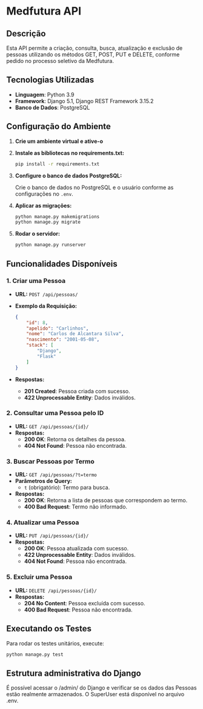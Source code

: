 # Medfutura API

## Descrição

Esta API permite a criação, consulta, busca, atualização e exclusão de pessoas utilizando os métodos GET, POST, PUT e DELETE, conforme pedido no processo seletivo da Medfutura.

## Tecnologias Utilizadas

- **Linguagem**: Python 3.9
- **Framework**: Django 5.1, Django REST Framework 3.15.2
- **Banco de Dados**: PostgreSQL

## Configuração do Ambiente

1. **Crie um ambiente virtual e ative-o**


2. **Instale as bibliotecas no requirements.txt:**

    ```bash
    pip install -r requirements.txt
    ```

3. **Configure o banco de dados PostgreSQL:**

    Crie o banco de dados no PostgreSQL e o usuário conforme as configurações no `.env`.

4. **Aplicar as migrações:**

    ```bash
    python manage.py makemigrations
    python manage.py migrate
    ```

5. **Rodar o servidor:**

    ```bash
    python manage.py runserver
    ```

## Funcionalidades Disponíveis

### 1. **Criar uma Pessoa**

- **URL:** `POST /api/pessoas/`
- **Exemplo da Requisição:**

    ```json
    {
        "id": 8,
        "apelido": "Carlinhos",
        "nome": "Carlos de Alcantara Silva",
        "nascimento": "2001-05-08",
        "stack": [
            "Django",
            "Flask"
        ]
    }
    ```

- **Respostas:**
    - **201 Created**: Pessoa criada com sucesso.
    - **422 Unprocessable Entity**: Dados inválidos.

### 2. **Consultar uma Pessoa pelo ID**

- **URL:** `GET /api/pessoas/{id}/`
- **Respostas:**
    - **200 OK**: Retorna os detalhes da pessoa.
    - **404 Not Found**: Pessoa não encontrada.

### 3. **Buscar Pessoas por Termo**

- **URL:** `GET /api/pessoas/?t=termo`
- **Parâmetros de Query:**
    - `t` (obrigatório): Termo para busca.
- **Respostas:**
    - **200 OK**: Retorna a lista de pessoas que correspondem ao termo.
    - **400 Bad Request**: Termo não informado.

### 4. **Atualizar uma Pessoa**

- **URL:** `PUT /api/pessoas/{id}/`
- **Respostas:**
    - **200 OK**: Pessoa atualizada com sucesso.
    - **422 Unprocessable Entity**: Dados inválidos.
    - **404 Not Found**: Pessoa não encontrada.

### 5. **Excluir uma Pessoa**

- **URL:** `DELETE /api/pessoas/{id}/`
- **Respostas:**
    - **204 No Content**: Pessoa excluída com sucesso.
    - **400 Bad Request**: Pessoa não encontrada.

## Executando os Testes

Para rodar os testes unitários, execute:

```bash
python manage.py test
```

## Estrutura administrativa do Django

É possível acessar o /admin/ do Django e verificar se os dados das Pessoas estão realmente armazenados. O SuperUser está disponível no arquivo .env.
